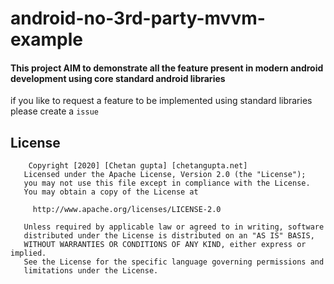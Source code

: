 # android-no-3rd-party-mvvm-example
#### This project AIM to demonstrate all the feature present in modern android development using core standard android libraries 

if you like to request a feature to be implemented using standard libraries please create a `issue`

## License
```
    Copyright [2020] [Chetan gupta] [chetangupta.net]
   Licensed under the Apache License, Version 2.0 (the "License");
   you may not use this file except in compliance with the License.
   You may obtain a copy of the License at

     http://www.apache.org/licenses/LICENSE-2.0

   Unless required by applicable law or agreed to in writing, software
   distributed under the License is distributed on an "AS IS" BASIS,
   WITHOUT WARRANTIES OR CONDITIONS OF ANY KIND, either express or implied.
   See the License for the specific language governing permissions and
   limitations under the License.
 ```
